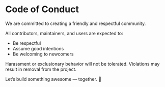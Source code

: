 # Code of Conduct

We are committed to creating a friendly and respectful community.

All contributors, maintainers, and users are expected to:
- Be respectful
- Assume good intentions
- Be welcoming to newcomers

Harassment or exclusionary behavior will not be tolerated. Violations may result in removal from the project.

Let’s build something awesome — together. 💚
